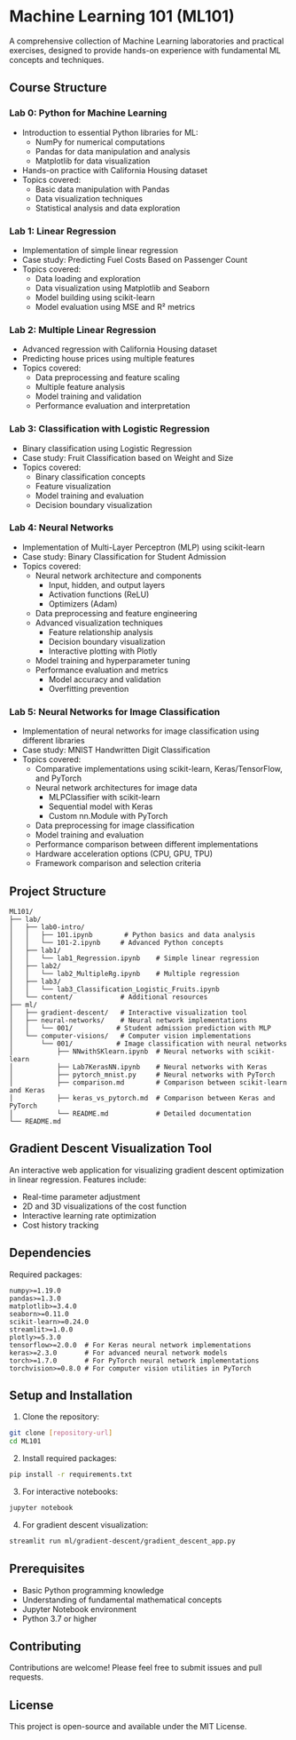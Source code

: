 # Machine Learning 101 (ML101)

A comprehensive collection of Machine Learning laboratories and practical exercises, designed to provide hands-on experience with fundamental ML concepts and techniques.

## Course Structure

### Lab 0: Python for Machine Learning
- Introduction to essential Python libraries for ML:
  - NumPy for numerical computations
  - Pandas for data manipulation and analysis
  - Matplotlib for data visualization
- Hands-on practice with California Housing dataset
- Topics covered:
  - Basic data manipulation with Pandas
  - Data visualization techniques
  - Statistical analysis and data exploration

### Lab 1: Linear Regression
- Implementation of simple linear regression
- Case study: Predicting Fuel Costs Based on Passenger Count
- Topics covered:
  - Data loading and exploration
  - Data visualization using Matplotlib and Seaborn
  - Model building using scikit-learn
  - Model evaluation using MSE and R² metrics

### Lab 2: Multiple Linear Regression
- Advanced regression with California Housing dataset
- Predicting house prices using multiple features
- Topics covered:
  - Data preprocessing and feature scaling
  - Multiple feature analysis
  - Model training and validation
  - Performance evaluation and interpretation

### Lab 3: Classification with Logistic Regression
- Binary classification using Logistic Regression
- Case study: Fruit Classification based on Weight and Size
- Topics covered:
  - Binary classification concepts
  - Feature visualization
  - Model training and evaluation
  - Decision boundary visualization

### Lab 4: Neural Networks
- Implementation of Multi-Layer Perceptron (MLP) using scikit-learn
- Case study: Binary Classification for Student Admission
- Topics covered:
  - Neural network architecture and components
    * Input, hidden, and output layers
    * Activation functions (ReLU)
    * Optimizers (Adam)
  - Data preprocessing and feature engineering
  - Advanced visualization techniques
    * Feature relationship analysis
    * Decision boundary visualization
    * Interactive plotting with Plotly
  - Model training and hyperparameter tuning
  - Performance evaluation and metrics
    * Model accuracy and validation
    * Overfitting prevention

### Lab 5: Neural Networks for Image Classification
- Implementation of neural networks for image classification using different libraries
- Case study: MNIST Handwritten Digit Classification
- Topics covered:
  - Comparative implementations using scikit-learn, Keras/TensorFlow, and PyTorch
  - Neural network architectures for image data
    * MLPClassifier with scikit-learn
    * Sequential model with Keras
    * Custom nn.Module with PyTorch
  - Data preprocessing for image classification
  - Model training and evaluation
  - Performance comparison between different implementations
  - Hardware acceleration options (CPU, GPU, TPU)
  - Framework comparison and selection criteria

## Project Structure
```
ML101/
├── lab/
│   ├── lab0-intro/
│   │   ├── 101.ipynb        # Python basics and data analysis
│   │   └── 101-2.ipynb     # Advanced Python concepts
│   ├── lab1/
│   │   └── lab1_Regression.ipynb    # Simple linear regression
│   ├── lab2/
│   │   └── lab2_MultipleRg.ipynb    # Multiple regression
│   ├── lab3/
│   │   └── lab3_Classification_Logistic_Fruits.ipynb
│   └── content/            # Additional resources
├── ml/
│   ├── gradient-descent/   # Interactive visualization tool
│   ├── neural-networks/    # Neural network implementations
│   │   └── 001/           # Student admission prediction with MLP
│   └── computer-visions/   # Computer vision implementations
│       └── 001/           # Image classification with neural networks
│           ├── NNwithSKlearn.ipynb  # Neural networks with scikit-learn
│           ├── Lab7KerasNN.ipynb    # Neural networks with Keras
│           ├── pytorch_mnist.py     # Neural networks with PyTorch
│           ├── comparison.md        # Comparison between scikit-learn and Keras
│           ├── keras_vs_pytorch.md  # Comparison between Keras and PyTorch
│           └── README.md            # Detailed documentation
└── README.md
```

## Gradient Descent Visualization Tool
An interactive web application for visualizing gradient descent optimization in linear regression. Features include:
- Real-time parameter adjustment
- 2D and 3D visualizations of the cost function
- Interactive learning rate optimization
- Cost history tracking

## Dependencies
Required packages:
```
numpy>=1.19.0
pandas>=1.3.0
matplotlib>=3.4.0
seaborn>=0.11.0
scikit-learn>=0.24.0
streamlit>=1.0.0
plotly>=5.3.0
tensorflow>=2.0.0  # For Keras neural network implementations
keras>=2.3.0       # For advanced neural network models
torch>=1.7.0       # For PyTorch neural network implementations
torchvision>=0.8.0 # For computer vision utilities in PyTorch
```

## Setup and Installation

1. Clone the repository:
```bash
git clone [repository-url]
cd ML101
```

2. Install required packages:
```bash
pip install -r requirements.txt
```

3. For interactive notebooks:
```bash
jupyter notebook
```

4. For gradient descent visualization:
```bash
streamlit run ml/gradient-descent/gradient_descent_app.py
```

## Prerequisites
- Basic Python programming knowledge
- Understanding of fundamental mathematical concepts
- Jupyter Notebook environment
- Python 3.7 or higher

## Contributing
Contributions are welcome! Please feel free to submit issues and pull requests.

## License
This project is open-source and available under the MIT License.
